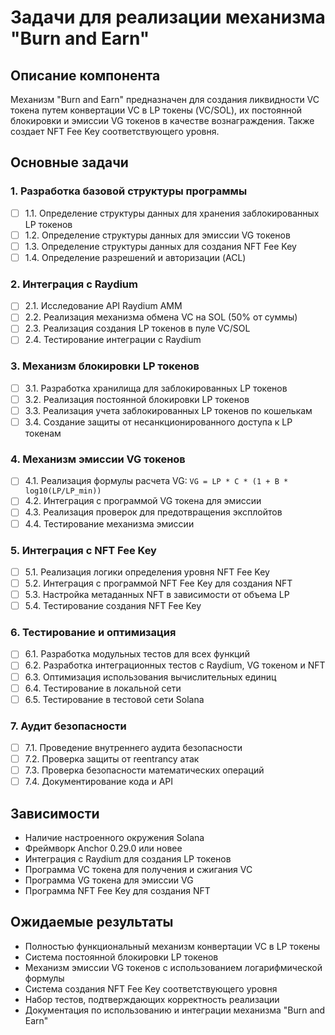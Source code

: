 # Задачи для реализации механизма "Burn and Earn"

## Описание компонента
Механизм "Burn and Earn" предназначен для создания ликвидности VC токена путем конвертации VC в LP токены (VC/SOL), их постоянной блокировки и эмиссии VG токенов в качестве вознаграждения. Также создает NFT Fee Key соответствующего уровня.

## Основные задачи

### 1. Разработка базовой структуры программы
- [ ] 1.1. Определение структуры данных для хранения заблокированных LP токенов
- [ ] 1.2. Определение структуры данных для эмиссии VG токенов
- [ ] 1.3. Определение структуры данных для создания NFT Fee Key
- [ ] 1.4. Определение разрешений и авторизации (ACL)

### 2. Интеграция с Raydium
- [ ] 2.1. Исследование API Raydium AMM
- [ ] 2.2. Реализация механизма обмена VC на SOL (50% от суммы)
- [ ] 2.3. Реализация создания LP токенов в пуле VC/SOL
- [ ] 2.4. Тестирование интеграции с Raydium

### 3. Механизм блокировки LP токенов
- [ ] 3.1. Разработка хранилища для заблокированных LP токенов
- [ ] 3.2. Реализация постоянной блокировки LP токенов
- [ ] 3.3. Реализация учета заблокированных LP токенов по кошелькам
- [ ] 3.4. Создание защиты от несанкционированного доступа к LP токенам

### 4. Механизм эмиссии VG токенов
- [ ] 4.1. Реализация формулы расчета VG: `VG = LP * C * (1 + B * log10(LP/LP_min))`
- [ ] 4.2. Интеграция с программой VG токена для эмиссии
- [ ] 4.3. Реализация проверок для предотвращения эксплойтов
- [ ] 4.4. Тестирование механизма эмиссии

### 5. Интеграция с NFT Fee Key
- [ ] 5.1. Реализация логики определения уровня NFT Fee Key
- [ ] 5.2. Интеграция с программой NFT Fee Key для создания NFT
- [ ] 5.3. Настройка метаданных NFT в зависимости от объема LP
- [ ] 5.4. Тестирование создания NFT Fee Key

### 6. Тестирование и оптимизация
- [ ] 6.1. Разработка модульных тестов для всех функций
- [ ] 6.2. Разработка интеграционных тестов с Raydium, VG токеном и NFT
- [ ] 6.3. Оптимизация использования вычислительных единиц
- [ ] 6.4. Тестирование в локальной сети
- [ ] 6.5. Тестирование в тестовой сети Solana

### 7. Аудит безопасности
- [ ] 7.1. Проведение внутреннего аудита безопасности
- [ ] 7.2. Проверка защиты от reentrancy атак
- [ ] 7.3. Проверка безопасности математических операций
- [ ] 7.4. Документирование кода и API

## Зависимости
- Наличие настроенного окружения Solana
- Фреймворк Anchor 0.29.0 или новее
- Интеграция с Raydium для создания LP токенов
- Программа VC токена для получения и сжигания VC
- Программа VG токена для эмиссии VG
- Программа NFT Fee Key для создания NFT

## Ожидаемые результаты
- Полностью функциональный механизм конвертации VC в LP токены
- Система постоянной блокировки LP токенов
- Механизм эмиссии VG токенов с использованием логарифмической формулы
- Система создания NFT Fee Key соответствующего уровня
- Набор тестов, подтверждающих корректность реализации
- Документация по использованию и интеграции механизма "Burn and Earn" 